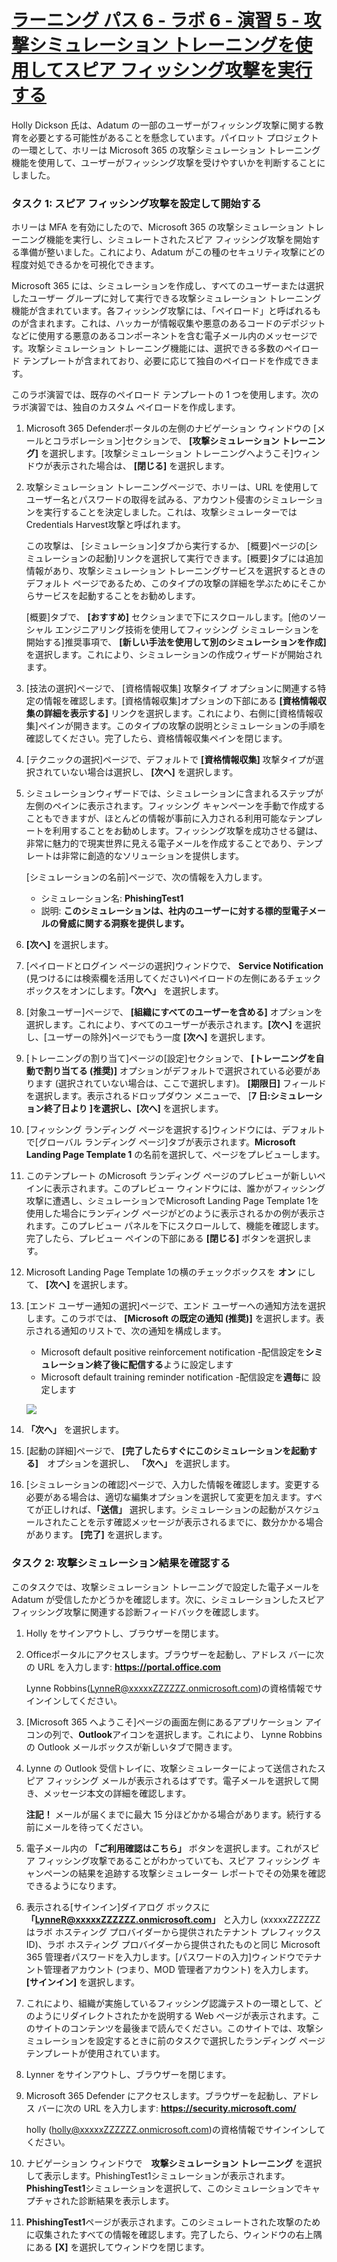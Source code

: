 # [ラーニング パス 6 - ラボ 6 - 演習 5 - 攻撃シミュレーション トレーニングを使用してスピア フィッシング攻撃を実行する](https://github.com/MicrosoftLearning/MS-102T00-Microsoft-365-Administrator-Essentials/blob/master/Instructions/Labs/LAB_AK_06_Lab6_Ex5_AttackSim_Phishing_attack.md#learning-path-6---lab-6---exercise-5---conduct-a-spear-phishing-attack-using-attack-simulation-training)

Holly Dickson 氏は、Adatum の一部のユーザーがフィッシング攻撃に関する教育を必要とする可能性があることを懸念しています。パイロット プロジェクトの一環として、ホリーは Microsoft 365 の攻撃シミュレーション トレーニング機能を使用して、ユーザーがフィッシング攻撃を受けやすいかを判断することにしました。

### タスク 1: スピア フィッシング攻撃を設定して開始する

ホリーは MFA を有効にしたので、Microsoft 365 の攻撃シミュレーション トレーニング機能を実行し、シミュレートされたスピア フィッシング攻撃を開始する準備が整いました。これにより、Adatum がこの種のセキュリティ攻撃にどの程度対処できるかを可視化できます。

Microsoft 365 には、シミュレーションを作成し、すべてのユーザーまたは選択したユーザー グループに対して実行できる攻撃シミュレーション トレーニング機能が含まれています。各フィッシング攻撃には、「ペイロード」と呼ばれるものが含まれます。これは、ハッカーが情報収集や悪意のあるコードのデポジットなどに使用する悪意のあるコンポーネントを含む電子メール内のメッセージです。攻撃シミュレーション トレーニング機能には、選択できる多数のペイロード テンプレートが含まれており、必要に応じて独自のペイロードを作成できます。

このラボ演習では、既存のペイロード テンプレートの 1 つを使用します。次のラボ演習では、独自のカスタム ペイロードを作成します。

1. Microsoft 365 Defenderポータルの左側のナビゲーション ウィンドウの [メールとコラボレーション]セクションで、 **[攻撃シミュレーション トレーニング]** を選択します。[攻撃シミュレーション トレーニングへようこそ]ウィンドウが表示された場合は、 **[閉じる]** を選択します。

2. 攻撃シミュレーション トレーニングページで、ホリーは、URL を使用してユーザー名とパスワードの取得を試みる、アカウント侵害のシミュレーションを実行することを決定しました。これは、攻撃シミュレーターではCredentials Harvest攻撃と呼ばれます。

   この攻撃は、 [シミュレーション]タブから実行するか、 [概要]ページの[シミュレーションの起動]リンクを選択して実行できます。[概要]タブには追加情報があり、攻撃シミュレーション トレーニングサービスを選択するときのデフォルト ページであるため、このタイプの攻撃の詳細を学ぶためにそこからサービスを起動することをお勧めします。

   [概要]タブで、 **[おすすめ]** セクションまで下にスクロールします。[他のソーシャル エンジニアリング技術を使用してフィッシング シミュレーションを開始する]推奨事項で、 **[新しい手法を使用して別のシミュレーションを作成]** を選択します。これにより、シミュレーションの作成ウィザードが開始されます。

3. [技法の選択]ページで、 [資格情報収集] 攻撃タイプ オプションに関連する特定の情報を確認します。[資格情報収集]オプションの下部にある **[資格情報収集の詳細を表示する]** リンクを選択します。これにより、右側に[資格情報収集]ペインが開きます。このタイプの攻撃の説明とシミュレーションの手順を確認してください。完了したら、資格情報収集ペインを閉じます。

4. [テクニックの選択]ページで、デフォルトで **[資格情報収集]** 攻撃タイプが選択されていない場合は選択し、 **[次へ]** を選択します。

5. シミュレーションウィザードでは、シミュレーションに含まれるステップが左側のペインに表示されます。フィッシング キャンペーンを手動で作成することもできますが、ほとんどの情報が事前に入力される利用可能なテンプレートを利用することをお勧めします。フィッシング攻撃を成功させる鍵は、非常に魅力的で現実世界に見える電子メールを作成することであり、テンプレートは非常に創造的なソリューションを提供します。

   [シミュレーションの名前]ページで、次の情報を入力します。

   - シミュレーション名:  **PhishingTest1**
   - 説明: **このシミュレーションは、社内のユーザーに対する標的型電子メールの脅威に関する洞察を提供します。**

6.   **[次へ]** を選択します。

7. [ペイロードとログイン ページの選択]ウィンドウで、 **Service Notification** (見つけるには検索欄を活用してください)ペイロードの左側にあるチェック ボックスをオンにします。**「次へ」** を選択します。

8. [対象ユーザー]ページで、 **[組織にすべてのユーザーを含める]**  オプションを選択します。これにより、すべてのユーザーが表示されます。**[次へ]** を選択し、[ユーザーの除外]ページでもう一度 **[次へ]** を選択します。

9. [トレーニングの割り当て]ページの[設定]セクションで、 **[トレーニングを自動で割り当てる (推奨)]** オプションがデフォルトで選択されている必要があります (選択されていない場合は、ここで選択します)。 **[期限日]** フィールドを選択します。表示されるドロップダウン メニューで、 [**7 日:シミュレーション終了日より ]**を選択し、**[次へ]** を選択します。

10. [フィッシング ランディング ページを選択する]ウィンドウには、デフォルトで[グローバル ランディング ページ]タブが表示されます。**Microsoft Landing Page Template 1** の名前を選択して、ページをプレビューします。

11. このテンプレート のMicrosoft ランディング ページのプレビューが新しいペインに表示されます。このプレビュー ウィンドウには、誰かがフィッシング攻撃に遭遇し、シミュレーションでMicrosoft Landing Page Template 1を使用した場合にランディング ページがどのように表示されるかの例が表示されます。このプレビュー パネルを下にスクロールして、機能を確認します。完了したら、プレビュー ペインの下部にある **[閉じる]** ボタンを選択します。

12. Microsoft Landing Page Template 1の横のチェックボックスを **オン** にして、 **[次へ]** を選択します。

13. [エンド ユーザー通知の選択]ページで、エンド ユーザーへの通知方法を選択します。このラボでは、 **[Microsoft の既定の通知 (推奨)]** を選択します。表示される通知のリストで、次の通知を構成します。

    - Microsoft default positive reinforcement notification -配信設定を**シミュレーション終了後に配信する**ように設定します
    - Microsoft default training reminder notification -配信設定を**週毎**に 設定します

    ![](./media/lab6-5-2.png)

14.  **「次へ」** を選択します。

15. [起動の詳細]ページで、 **[完了したらすぐにこのシミュレーションを起動する]**　オプションを選択し、 **「次へ」** を選択します。

16. [シミュレーションの確認]ページで、入力した情報を確認します。変更する必要がある場合は、適切な編集オプションを選択して変更を加えます。すべてが正しければ、**「送信」** 選択します。シミュレーションの起動がスケジュールされたことを示す確認メッセージが表示されるまでに、数分かかる場合があります。  **[完了]** を選択します。

### タスク 2: 攻撃シミュレーション結果を確認する

このタスクでは、攻撃シミュレーション トレーニングで設定した電子メールを Adatum が受信したかどうかを確認します。次に、シミュレーションしたスピア フィッシング攻撃に関連する診断フィードバックを確認します。

1. Holly をサインアウトし、ブラウザーを閉じます。

2. Officeポータルにアクセスします。ブラウザーを起動し、アドレス バーに次の URL を入力します: **https://portal.office.com**  

   Lynne Robbins(LynneR@xxxxxZZZZZZ.onmicrosoft.com)の資格情報でサインインしてください。

3. [Microsoft 365 へようこそ]ページの画面左側にあるアプリケーション アイコンの列で、**Outlook**アイコンを選択します。これにより、 Lynne Robbins の Outlook メールボックスが新しいタブで開きます。

4. Lynne の Outlook 受信トレイに、攻撃シミュレーターによって送信されたスピア フィッシング メールが表示されるはずです。電子メールを選択して開き、メッセージ本文の詳細を確認します。

   **注記！** メールが届くまでに最大 15 分ほどかかる場合があります。続行する前にメールを待ってください。

5. 電子メール内の **「ご利用確認はこちら」** ボタンを選択します。これがスピア フィッシング攻撃であることがわかっていても、スピア フィッシング キャンペーンの結果を追跡する攻撃シミュレーター レポートでその効果を確認できるようになります。

6. 表示される[サインイン]ダイアログ ボックスに **「LynneR@xxxxxZZZZZZ.onmicrosoft.com」** と入力し (xxxxxZZZZZZ はラボ ホスティング プロバイダーから提供されたテナント プレフィックス ID)、ラボ ホスティング プロバイダーから提供されたものと同じ Microsoft 365 管理者パスワードを入力します。[パスワードの入力]ウィンドウでテナント管理者アカウント (つまり、MOD 管理者アカウント) を入力します。 **[サインイン]** を選択します。

7. これにより、組織が実施しているフィッシング認識テストの一環として、どのようにリダイレクトされたかを説明する Web ページが表示されます。このサイトのコンテンツを最後まで読んでください。このサイトでは、攻撃シミュレーションを設定するときに前のタスクで選択したランディング ページ テンプレートが使用されています。

8. Lynner をサインアウトし、ブラウザーを閉じます。

9. Microsoft 365 Defender にアクセスします。ブラウザーを起動し、アドレス バーに次の URL を入力します: **https://security.microsoft.com/**  

   holly (holly@xxxxxZZZZZZ.onmicrosoft.com)の資格情報でサインインしてください。

10. ナビゲーション ウィンドウで　**攻撃シミュレーション トレーニング** を選択して表示します。PhishingTest1シミュレーションが表示されます。 **PhishingTest1**シミュレーションを選択して、このシミュレーションでキャプチャされた診断結果を表示します。

11. **PhishingTest1**ページが表示されます。このシミュレートされた攻撃のために収集されたすべての情報を確認します。完了したら、ウィンドウの右上隅にある  **[X]** を選択してウィンドウを閉じます。

    
